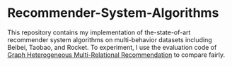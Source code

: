 # Recommender-System-Algorithms

This repository contains my implementation of the-state-of-art recommender system algorithms on multi-behavior datasets including Beibei, Taobao, and Rocket. To experiment, I use the evaluation code of [Graph Heterogeneous Multi-Relational Recommendation](https://chenchongthu.github.io/files/AAAI_GHCF.pdf) to compare fairly. 

